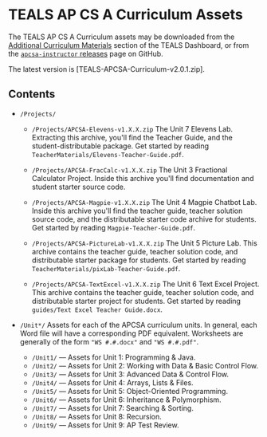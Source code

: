 TEALS AP CS A Curriculum Assets
====================================================================================================

The TEALS AP CS A Curriculum assets may be downloaded from the [Additional Curriculum Materials]
section of the TEALS Dashboard, or from the [`apcsa-instructor` releases] page on GitHub.

The latest version is [TEALS-APCSA-Curriculum-v2.0.1.zip].

Contents
--------

- `/Projects/`

  - <code id="elevens">/Projects/APCSA-Elevens-v1.X.X.zip</code>
    The Unit 7 Elevens Lab. Extracting this archive, you'll find the Teacher Guide,
    and the student-distributable package. Get started by reading
    `TeacherMaterials/Elevens-Teacher-Guide.pdf`.

  - <code id="fraccalc">/Projects/APCSA-FracCalc-v1.X.X.zip</code>
    The Unit 3 Fractional Calculator Project. Inside this archive you'll find documentation and
    student starter source code.

  - <code id="magpie">/Projects/APCSA-Magpie-v1.X.X.zip</code>
    The Unit 4 Magpie Chatbot Lab. Inside this archive you'll find the teacher guide, teacher solution
    source code, and the distributable starter code archive for students. Get started by reading
    `Magpie-Teacher-Guide.pdf`.

  - <code id="picturelab">/Projects/APCSA-PictureLab-v1.X.X.zip</code>
    The Unit 5 Picture Lab. This archive contains the teacher guide, teacher solution code, and
    distributable starter package for students. Get started by reading
    `TeacherMaterials/pixLab-Teacher-Guide.pdf`.

  - <code id="textexcel">/Projects/APCSA-TextExcel-v1.X.X.zip</code>
    The Unit 6 Text Excel Project. This archive contains the teacher guide, teacher solution code, and
    distributable starter project for students. Get started by reading `guides/Text Excel Teacher
    Guide.docx`.

- `/Unit*/`
  Assets for each of the APCSA curriculum units. In general, each Word file will have a
  corresponding PDF equivalent. Worksheets are generally of the form `"WS #.#.docx"` and
  `"WS #.#.pdf"`.

  - `/Unit1/` — Assets for Unit 1: Programming & Java.
  - `/Unit2/` — Assets for Unit 2: Working with Data & Basic Control Flow.
  - `/Unit3/` — Assets for Unit 3: Advanced Data & Control Flow.
  - `/Unit4/` — Assets for Unit 4: Arrays, Lists & Files.
  - `/Unit5/` — Assets for Unit 5: Object-Oriented Programming.
  - `/Unit6/` — Assets for Unit 6: Inheritance & Polymorphism.
  - `/Unit7/` — Assets for Unit 7: Searching & Sorting.
  - `/Unit8/` — Assets for Unit 8: Recursion.
  - `/Unit9/` — Assets for Unit 9: AP Test Review.



[Additional Curriculum Materials]:   https://www.tealsk12.org/dashboard/curriculum-repository/
[`apcsa-instructor` releases]:       https://github.com/TEALSK12/apcsa-instructor/releases
[TEALS-APCSA-Curriculum-v2.0.0.zip]: https://github.com/TEALSK12/apcsa-instructor/releases/download/curriculum-v2.0.0/
